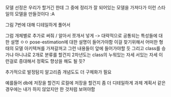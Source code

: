 
모델 선정은 우리가 할거긴 한데 그 중에 정리가 잘 되어있는 모델을 가져다가 이런 스타일의 모델을 만들것이다 :A

그림 7번에 대해 디테일하게 풀어서

그럼 개체별로 추가로 써줘 / 알아서 쪼개서 넣게
-> 대략적으로 공통되는 특성들에 대한 설명 ㅇㅇ
pose-estimation에 대한 설명이 들어가야함
이걸 찾기위해서 어떠한 형태의 모델 아키텍쳐를 가져갈꺼고 그런 내용들이 앞에 들어가야할 듯
그리고 class를 승가냐 아니냐로 2개로 분류를 할건지 
2차년도는 class의 누워있는 자세 서있는 자세 이런걸로 증대해서 정확도 향상을 해도 될 듯?

추가적으로 발정탐지 알고리즘 개념도도 더 구체화가 필요

예를들어 db에 저장을 할건지 로컬에 저장을 할건지 좀 더 디테일하게
과제 계획서 같은 경우에는 내가 하지 않았지만 한 것처럼 보여야함
